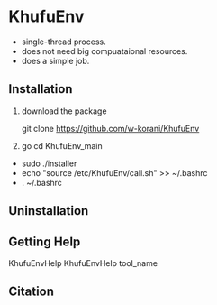 # KhufuEnv

- single-thread process.
- does not need big compuataional resources.
- does a simple job.

## Installation

1. download the package
  
   git clone https://github.com/w-korani/KhufuEnv

2. go cd KhufuEnv_main
- sudo ./installer
- echo "source /etc/KhufuEnv/call.sh"  >>  ~/.bashrc
- . ~/.bashrc

## Uninstallation


## Getting Help
KhufuEnvHelp
KhufuEnvHelp tool_name

## Citation


